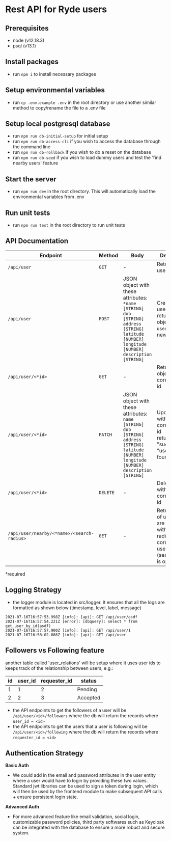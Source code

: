 # Rest API for Ryde users

## Prerequisites

-   node (v12.18.3)
-   psql (v13.1)

## Install packages

-   run `npm i` to install necessary packages

## Setup environmental variables

-   run `cp .env.example .env` in the root directory
    or use another similar method to copy/rename the file to a .env file

## Setup local postgresql database

-   run `npm run db-initial-setup` for initial setup
-   run `npm run db-access-cli` if you wish to access the database through the command line
-   run `npm run db-rollback` if you wish to do a reset on the database
-   run `npm run db-seed` if you wish to load dummy users and test the 'find nearby users' feature

## Start the server

-   run `npm run dev` in the root directory. This will automatically load the environmental variables from .env

## Run unit tests

-   run `npm run test` in the root directory to run unit tests

## API Documentation

| Endpoint                                   | Method   | Body                                                                                                                                                                               | Description                                                                                                        |
| ------------------------------------------ | -------- | ---------------------------------------------------------------------------------------------------------------------------------------------------------------------------------- | ------------------------------------------------------------------------------------------------------------------ |
| `/api/user`                                | `GET`    | -                                                                                                                                                                                  | Returns all users                                                                                                  |
| `/api/user`                                | `POST`   | JSON object with these attributes:<br/>`*name [STRING]`<br />`dob [STRING]`<br />`address [STRING]`<br />`latitude [NUMBER]`<br />`longitude [NUMBER]`<br />`description [STRING]` | Creates a new user<br />returns a json object with<br />`user_id` of the new user                                  |
| `/api/user/<*id>`                          | `GET`    | -                                                                                                                                                                                  | Returns user object with corresponding id                                                                          |
| `/api/user/<*id>`                          | `PATCH`  | JSON object with these attributes:<br/>`name [STRING]`<br />`dob [STRING]`<br />`address [STRING]`<br />`latitude [NUMBER]`<br />`longitude [NUMBER]`<br />`description [STRING]`  | Updates user with corresponding id<br />returns "success" or "user not found"                                      |
| `/api/user/<*id>`                          | `DELETE` | -                                                                                                                                                                                  | Deletes user with corresponding id                                                                                 |
| `/api/user/nearby/<*name>/<search-radius>` | `GET`    | -                                                                                                                                                                                  | Returns a list of users who are<br/>within search radius of the corresponding user<br/>(search radius is optional) |

\*required

## Logging Strategy

-   the logger module is located in src/logger. It ensures that all the logs are formatted as shown below (timestamp, level, label, message)

```
2021-07-16T16:57:53.998Z [info]: [api]: GET /api/user/asdf
2021-07-16T16:57:54.221Z [error]: [dbquery]: select * from get_user_by_id(asdf)
2021-07-16T16:57:57.900Z [info]: [api]: GET /api/user/1
2021-07-16T16:58:02.086Z [info]: [api]: GET /api/user
```

## Followers vs Following feature

another table called 'user_relations' will be setup where it uses user ids to keeps track of the relationship between users, e.g.:

| id  | user_id | requester_id | status   |
| --- | ------- | ------------ | -------- |
| 1   | 1       | 2            | Pending  |
| 2   | 2       | 3            | Accepted |

-   the API endpoints to get the followers of a user will be `/api/user/<id>/followers` where the db will return the records where `user_id = <id>`
-   the API endpoints to get the users that a user is following will be `/api/user/<id>/following` where the db will return the records where `requester_id = <id>`

## Authentication Strategy

**Basic Auth**

-   We could add in the email and password attributes in the user entity where a user would have to login by providing these two values. Standard jwt libraries can be used to sign a token during login, which will then be used by the frontend module to make subsequent API calls + ensure persistent login state.

**Advanced Auth**

-   For more advanced feature like email validation, social login, customizable password policies, third party softwares such as Keycloak can be integrated with the database to ensure a more robust and secure system.
